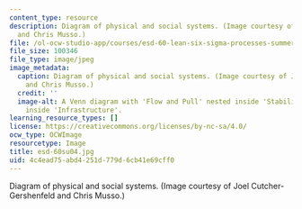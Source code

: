 ```yaml
---
content_type: resource
description: Diagram of physical and social systems. (Image courtesy of Joel Cutcher-Gershenfeld
  and Chris Musso.)
file: /ol-ocw-studio-app/courses/esd-60-lean-six-sigma-processes-summer-2004/4c4ead75abd4251d779d6cb41e69cff0_esd-60su04.jpg
file_size: 100346
file_type: image/jpeg
image_metadata:
  caption: Diagram of physical and social systems. (Image courtesy of Joel Cutcher-Gershenfeld
    and Chris Musso.)
  credit: ''
  image-alt: A Venn diagram with 'Flow and Pull' nested inside 'Stability', nested
    inside 'Infrastructure'.
learning_resource_types: []
license: https://creativecommons.org/licenses/by-nc-sa/4.0/
ocw_type: OCWImage
resourcetype: Image
title: esd-60su04.jpg
uid: 4c4ead75-abd4-251d-779d-6cb41e69cff0
---
```

Diagram of physical and social systems. (Image courtesy of Joel Cutcher-Gershenfeld and Chris Musso.)